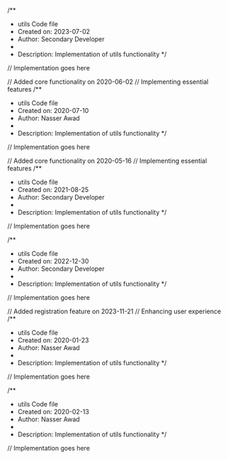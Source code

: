 /**
 * utils Code file
 * Created on: 2023-07-02
 * Author: Secondary Developer
 *
 * Description: Implementation of utils functionality
 */
 
// Implementation goes here


// Added core functionality on 2020-06-02
// Implementing essential features
/**
 * utils Code file
 * Created on: 2020-07-10
 * Author: Nasser Awad
 *
 * Description: Implementation of utils functionality
 */
 
// Implementation goes here


// Added core functionality on 2020-05-16
// Implementing essential features
/**
 * utils Code file
 * Created on: 2021-08-25
 * Author: Secondary Developer
 *
 * Description: Implementation of utils functionality
 */
 
// Implementation goes here

/**
 * utils Code file
 * Created on: 2022-12-30
 * Author: Secondary Developer
 *
 * Description: Implementation of utils functionality
 */
 
// Implementation goes here


// Added registration feature on 2023-11-21
// Enhancing user experience
/**
 * utils Code file
 * Created on: 2020-01-23
 * Author: Nasser Awad
 *
 * Description: Implementation of utils functionality
 */
 
// Implementation goes here

/**
 * utils Code file
 * Created on: 2020-02-13
 * Author: Nasser Awad
 *
 * Description: Implementation of utils functionality
 */
 
// Implementation goes here

